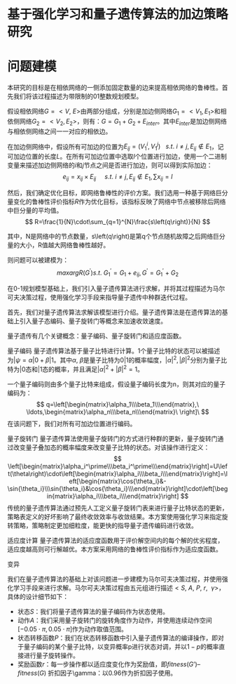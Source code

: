 # 基于强化学习和量子遗传算法的加边策略研究

# 问题建模
本研究的目标是在相依网络的一侧添加固定数量的边来提高相依网络的鲁棒性。首先我们将该过程描述为带限制的01整数规划模型。

假设相依网络$G=<V,\ E>$由两部分组成，分别是加边侧网络$G_1=<V_1,E_1>$和相依侧网络$G_2=<V_2,E_2>$，则有：$G=G_1+G_2+E_{inter}$。其中$E_{inter}$是加边侧网络与相依侧网络之间一一对应的相依边。

在加边侧网络中，假设所有可加边的位置为$E_{ij}=\left(V_1^i,V_1^j\right)\ \ \ s.t.\ i\neq j,E_{ij}\notin E_1$，记可加边位置的长度$L$。在所有可加边位置中选取$l$个位置进行加边，使用一个二进制变量来描述加边侧网络的$i$和$j$节点之间是否进行加边，则可以得到实际加边：
$$
e_{ij}=x_{ij}\times E_{ij}\ \ \ \ \ s.t.\ i\neq j,E_{ij}\notin E_1,\sum x_{ij}=l
$$

然后，我们确定优化目标，即网络鲁棒性的评价方案。我们选用一种基于网络巨分量变化的鲁棒性评价指标$R$作为优化目标，该指标反映了网络中节点被移除后网络中巨分量的平均值。
$$
R=\frac{1}{N}\cdot\sum_{q=1}^{N}\frac{s\left(q\right)}{N}
$$

其中，N是网络中的节点数量，s\left(q\right)是第q个节点随机故障之后网络巨分量的大小，R值越大网络鲁棒性越好。

则问题可以被建模为：
$$
maxargR\left(G^\prime\right)
s.t.{\ G}_1^\prime=G_1+e_{ij},G^\prime=G_1^\prime+G_2
$$

在0-1规划模型基础上，我们引入量子遗传算法进行求解，并将其过程描述为马尔可夫决策过程，使用强化学习手段来指导量子遗传中种群迭代过程。

首先，我们对量子遗传算法求解该模型进行介绍。量子遗传算法是在遗传算法的基础上引入量子态编码、量子旋转门等概念来加速收敛速度。

量子遗传有几个关键概念：量子编码、量子旋转门和适应度函数。

量子编码
量子遗传算法基于量子比特进行计算。1个量子比特的状态可以被描述为$|\psi=\alpha|0+\beta|1$。其中$\alpha,\ \beta$是量子比特为0|1的概率幅度，$\left|\alpha\right|^2,\left|\beta\right|^2$分别为量子比特为$|0$态和$|1$态的概率，并且满足$\left|\alpha\right|^2+\left|\beta\right|^2=1$。

一个量子编码则由多个量子比特来组成，假设量子编码长度为n，则其对应的量子编码为：
$$
q=\left[\begin{matrix}\alpha_1\\\beta_1\\\end{matrix},\ \ldots,\begin{matrix}\alpha_n\\\beta_n\\\end{matrix}\ \right]\ 
$$
在该问题下，我们对所有可加边位置进行编码。

量子旋转门
量子遗传算法使用量子旋转门的方式进行种群的更新，量子旋转门通过改变量子叠加态的概率幅度来改变量子比特的状态。对该操作进行定义：
$$
\left[\begin{matrix}\alpha_i^\prime\\\beta_i^\prime\\\end{matrix}\right]=U\left(\theta\right)\cdot\left[\begin{matrix}\alpha_i\\\beta_i\\\end{matrix}\right]=\left[\begin{matrix}\cos{\theta_i}&-\sin{\theta_i}\\\sin{\theta_i}&\cos{\theta_i}\\\end{matrix}\right]\cdot\left[\begin{matrix}\alpha_i\\\beta_i\\\end{matrix}\right]
$$
传统的量子遗传算法通过预先人工定义量子旋转门表来进行量子比特状态的更新，策略表定义的好坏影响了最终收敛效率与收敛结果。本方案使用强化学习来指定旋转策略，策略制定更加细粒度，能更快的指导量子遗传编码进行收敛。

适应度计算
量子遗传算法的适应度函数用于评价解空间内的每个解的优劣程度，适应度越高则可行解越优。本方案采用网络的鲁棒性评价指标作为适应度函数。

变异


我们在量子遗传算法的基础上对该问题进一步建模为马尔可夫决策过程，并使用强化学习手段来进行求解。马尔可夫决策过程由五元组进行描述$<S,\ A,\ P,\ r,\ \ \gamma>$，具体的设计细节如下：

- 状态$S$：我们将量子遗传算法的量子编码作为状态使用。
- 动作$A$：我们采用量子旋转门的旋转角度作为动作，并使用连续动作空间$\left[-0.05\cdot\pi,0.05\cdot\pi\right]$作为动作取值范围。
- 状态转移函数$P$：我们在状态转移函数中引入量子遗传算法的编译操作，即对于量子编码的某个量子比特，以变异概率p进行状态对调，并以$1-p$的概率直接进行量子旋转操作。
- 奖励函数$r$：每一步操作都以适应度变化作为奖励值，即$fitness(G’) – fitness(G)$
折扣因子\gamma：以0.96作为折扣因子使用。

